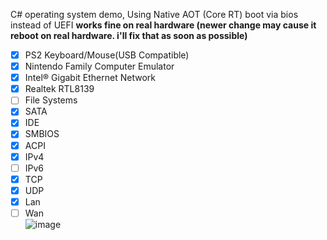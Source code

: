 C# operating system demo, Using Native AOT (Core RT) boot via bios instead of UEFI **works fine on real hardware (newer change may cause it reboot on real hardware. i'll fix that as soon as possible)**  
 - [x] PS2 Keyboard/Mouse(USB Compatible)
 - [x] Nintendo Family Computer Emulator
 - [x] Intel® Gigabit Ethernet Network 
 - [x] Realtek RTL8139
 - [ ] File Systems 
 - [x] SATA
 - [x] IDE
 - [x] SMBIOS
 - [x] ACPI
 - [x] IPv4
 - [ ] IPv6
 - [x] TCP
 - [x] UDP
 - [x] Lan
 - [ ] Wan  
![image](https://github.com/nifanfa/Solution1/blob/uefi/Screenshot.png)
